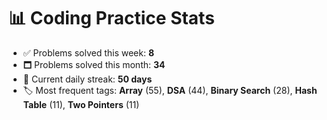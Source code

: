 # 📊 Coding Practice Stats

- ✅ Problems solved this week: **8**
- 🗖️ Problems solved this month: **34**
- 📌 Current daily streak: **50 days**
- 🏷️ Most frequent tags: **Array** (55), **DSA** (44), **Binary Search** (28), **Hash Table** (11), **Two Pointers** (11)
